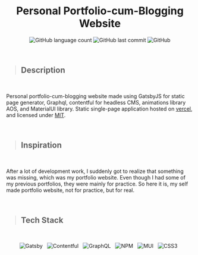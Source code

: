 <h1 align= "center">Personal Portfolio-cum-Blogging Website</h1>
<div align = "center">

![GitHub language count](https://img.shields.io/github/languages/count/Krishna-D-K/Personal-Website-2.0?color=gre&style=plastic)
![GitHub last commit](https://img.shields.io/github/last-commit/Krishna-D-K/Personal-Website-2.0?color=mint&style=plastic)
![GitHub](https://img.shields.io/github/license/Krishna-D-K/Personal-Website-2.0?color=mint&style=plastic)

<br />

</div>


> ## Description
<br />

Personal portfolio-cum-blogging website made using GatsbyJS for static page generator, Graphql, contentful for headless CMS, animations library AOS, and MaterialUI library. Static single-page application hosted on [vercel](https://krishna-d-k.vercel.app), and licensed under [MIT](https://en.wikipedia.org/wiki/MIT_License).

<br />

> ## Inspiration
<br />

After a lot of development work, I suddenly got to realize that something was missing, which was my portfolio website. Even though I had some of my previous portfolios, they were mainly for practice. So here it is, my self made portfolio website, not for practice, but for real.

<br />

> ## Tech Stack
<div align="center">
<br />

![Gatsby](https://img.shields.io/badge/Gatsby-%23663399.svg?style=plastic&logo=gatsby&logoColor=white) &nbsp;
![Contentful](https://img.shields.io/badge/Contentful-f05751?logo=contentful&style=plastic&logoColor=white) &nbsp;
![GraphQL](https://img.shields.io/badge/-GraphQL-E10098?style=plastic&logo=graphql&logoColor=white) &nbsp;
![NPM](https://img.shields.io/badge/NPM-%23CB3837.svg?style=plastic&logo=npm&logoColor=white) &nbsp;
![MUI](https://img.shields.io/badge/MUI-%230081CB.svg?style=plastic&logo=mui&logoColor=white) &nbsp;
![CSS3](https://img.shields.io/badge/css3-%231572B6.svg?style=plastic&logo=css3&logoColor=white) &nbsp;

</div>
